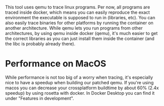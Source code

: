 This tool uses qemu to trace linux programs. Per now, all programs are traced
inside docker, which means you can easily reproduce the exact environment the
executable is supposed to run in (libraries, etc). You can also easily trace
binaries for other platforms by running the container on another architecture.
While qemu lets you run programs from other architectures, by using qemu inside
docker (qemu), it's much easier to get the correct libraries as you can just
install them inside the container (and the libc is probably already there).

# Performance on MacOS
While performance is not too big of a worry when tracing, it's especially nice
to have a speedup when building our patched qemu. If you're using macos you can
decrease your crossplatform buildtime by about 60% (2.4x speedup) by using
rosetta with docker. In Docker Desktop you can find it under "Features in
development". 
